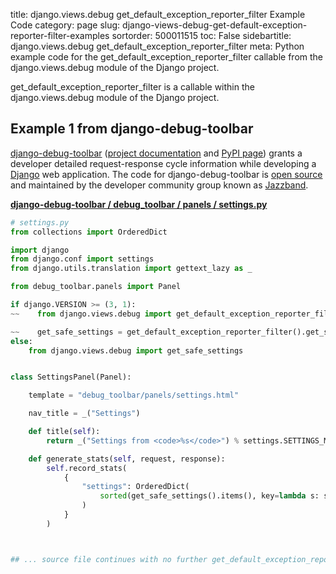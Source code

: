 title: django.views.debug get_default_exception_reporter_filter Example Code
category: page
slug: django-views-debug-get-default-exception-reporter-filter-examples
sortorder: 500011515
toc: False
sidebartitle: django.views.debug get_default_exception_reporter_filter
meta: Python example code for the get_default_exception_reporter_filter callable from the django.views.debug module of the Django project.


get_default_exception_reporter_filter is a callable within the django.views.debug module of the Django project.


## Example 1 from django-debug-toolbar
[django-debug-toolbar](https://github.com/jazzband/django-debug-toolbar)
([project documentation](https://github.com/jazzband/django-debug-toolbar)
and [PyPI page](https://pypi.org/project/django-debug-toolbar/))
grants a developer detailed request-response cycle information while
developing a [Django](/django.html) web application.
The code for django-debug-toolbar is
[open source](https://github.com/jazzband/django-debug-toolbar/blob/master/LICENSE)
and maintained by the developer community group known as
[Jazzband](https://jazzband.co/).

[**django-debug-toolbar / debug_toolbar / panels / settings.py**](https://github.com/jazzband/django-debug-toolbar/blob/master/debug_toolbar/panels/settings.py)

```python
# settings.py
from collections import OrderedDict

import django
from django.conf import settings
from django.utils.translation import gettext_lazy as _

from debug_toolbar.panels import Panel

if django.VERSION >= (3, 1):
~~    from django.views.debug import get_default_exception_reporter_filter

~~    get_safe_settings = get_default_exception_reporter_filter().get_safe_settings
else:
    from django.views.debug import get_safe_settings


class SettingsPanel(Panel):

    template = "debug_toolbar/panels/settings.html"

    nav_title = _("Settings")

    def title(self):
        return _("Settings from <code>%s</code>") % settings.SETTINGS_MODULE

    def generate_stats(self, request, response):
        self.record_stats(
            {
                "settings": OrderedDict(
                    sorted(get_safe_settings().items(), key=lambda s: s[0])
                )
            }
        )



## ... source file continues with no further get_default_exception_reporter_filter examples...

```

